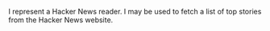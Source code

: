 I represent a Hacker News reader. I may be used to fetch a list of top stories from the Hacker News website.